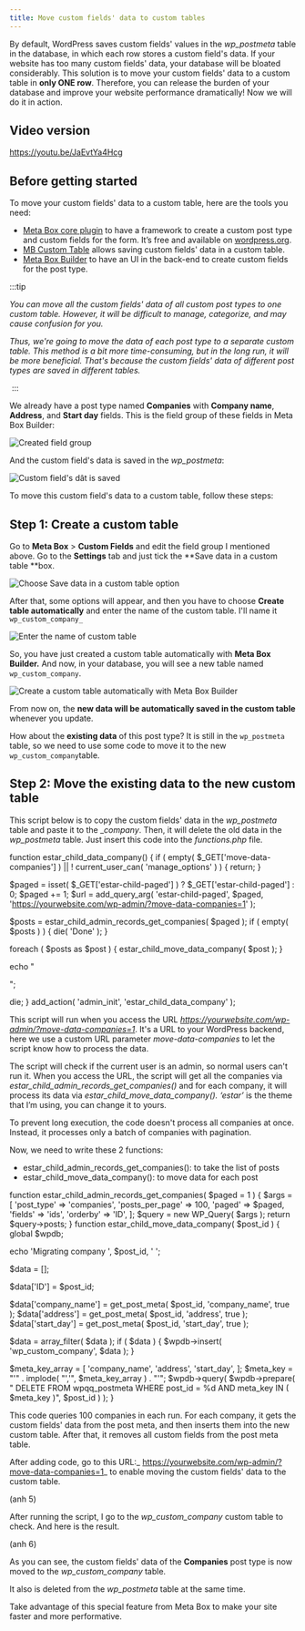 ```yaml
---
title: Move custom fields' data to custom tables
---
```


By default, WordPress saves custom fields' values in the _wp_postmeta_ table in the database, in which each row stores a custom field's data. If your website has too many custom fields' data, your database will be bloated considerably. This solution is to move your custom fields' data to a custom table in **only ONE row**. Therefore, you can release the burden of your database and improve your website performance dramatically! Now we will do it in action.

## Video version

https://youtu.be/JaEvtYa4Hcg

## Before getting started

To move your custom fields' data to a custom table, here are the tools you need:

* <a href="https://metabox.io/?swcfpc=1">Meta Box core plugin</a> to have a framework to create a custom post type and custom fields for the form. It’s free and available on <a href="https://wordpress.org/plugins/meta-box">wordpress.org</a>.
* <a href="https://metabox.io/plugins/mb-custom-table/?swcfpc=1">MB Custom Table</a> allows saving custom fields' data in a custom table.
* <a href="https://metabox.io/plugins/meta-box-builder/?swcfpc=1">Meta Box Builder</a> to have an UI in the back-end to create custom fields for the post type.

:::tip

_You can move all the custom fields' data of all custom post types to one custom table. However, it will be difficult to manage, categorize, and may cause confusion for you._

_Thus, we're going to move the data of each post type to a separate custom table. This method is a bit more time-consuming, but in the long run, it will be more beneficial. That's because the custom fields' data of different post types are saved in different tables._

 :::

We already have a post type named **Companies** with **Company name**, **Address**, and **Start day** fields. This is the field group of these fields in Meta Box Builder:

![Created field group](https://i.imgur.com/8lqOR5J.png)

And the custom field's data is saved in the _wp_postmeta_:

![Custom field's dât is saved](https://i.imgur.com/gKgFnIH.png)

To move this custom field's data to a custom table, follow these steps:

## Step 1: Create a custom table

Go to **Meta Box** &gt; **Custom Fields** and edit the field group I mentioned above. Go to the **Settings** tab and just tick the **Save data in a custom table **box.

![Choose Save data in a custom table option](https://i.imgur.com/MkML1on.png)

After that, some options will appear, and then you have to choose **Create table automatically** and enter the name of the custom table. I'll name it `wp_custom_company_`

![Enter the name of custom table](https://i.imgur.com/fk6gt7A.png)

So, you have just created a custom table automatically with **Meta Box Builder.** And now, in your database, you will see a new table named `wp_custom_company`.

![Create a custom table automatically with Meta Box Builder](https://i.imgur.com/F6AI9Cv.png)

From now on, the **new data will be automatically saved in the custom table** whenever you update.

How about the **existing data** of this post type? It is still in the `wp_postmeta` table, so we need to use some code to move it to the new `wp_custom_company`table.

## Step 2: Move the existing data to the new custom table

This script below is to copy the custom fields' data in the _wp_postmeta_ table and paste it to the __company_. Then, it will delete the old data in the _wp_postmeta_ table. Just insert this code into the _functions.php_ file.

function estar_child_data_company() {
if ( empty( $_GET['move-data-companies'] ) || ! current_user_can( 'manage_options' ) ) {
return;
}

$paged = isset( $_GET['estar-child-paged'] ) ? $_GET['estar-child-paged'] : 0;
$paged += 1;
$url = add_query_arg( 'estar-child-paged', $paged, 'https://yourwebsite.com/wp-admin/?move-data-companies=1' );

$posts = estar_child_admin_records_get_companies( $paged );
if ( empty( $posts ) ) {
die( 'Done' );
}

foreach ( $posts as $post ) {
estar_child_move_data_company( $post );
}

echo "

";

die;
}
add_action( 'admin_init', 'estar_child_data_company' );

This script will run when you access the URL _https://yourwebsite.com/wp-admin/?move-data-companies=1_. It's a URL to your WordPress backend, here we use a custom URL parameter _move-data-companies_ to let the script know how to process the data.

The script will check if the current user is an admin, so normal users can't run it. When you access the URL, the script will get all the companies via _estar_child_admin_records_get_companies()_ and for each company, it will process its data via _estar_child_move_data_company(). ‘estar’_ is the theme that I’m using, you can change it to yours.

To prevent long execution, the code doesn't process all companies at once. Instead, it processes only a batch of companies with pagination.

Now, we need to write these 2 functions:

* estar_child_admin_records_get_companies(): to take the list of posts
* estar_child_move_data_company(): to move data for each post

function estar_child_admin_records_get_companies( $paged = 1 ) {
$args = [
'post_type' =&gt; 'companies',
'posts_per_page' =&gt; 100,
'paged' =&gt; $paged,
'fields' =&gt; 'ids',
'orderby' =&gt; 'ID',
];
$query = new WP_Query( $args );
return $query-&gt;posts;
}
function estar_child_move_data_company( $post_id ) {
global $wpdb;

echo 'Migrating company ', $post_id, '
';

$data = [];

$data['ID'] = $post_id;

$data['company_name'] = get_post_meta( $post_id, 'company_name', true );
$data['address'] = get_post_meta( $post_id, 'address', true );
$data['start_day'] = get_post_meta( $post_id, 'start_day', true );

$data = array_filter( $data );
if ( $data ) {
$wpdb-&gt;insert( 'wp_custom_company', $data );
}

$meta_key_array = [
'company_name',
'address',
'start_day',
];
$meta_key = "'" . implode( "','", $meta_key_array ) . "'";
$wpdb-&gt;query( $wpdb-&gt;prepare( "
DELETE FROM wpqq_postmeta
WHERE post_id = %d AND meta_key IN ( $meta_key )",
$post_id
) );
}

This code queries 100 companies in each run. For each company, it gets the custom fields' data from the post meta, and then inserts them into the new custom table. After that, it removes all custom fields from the post meta table.

After adding code, go to this URL:_ https://yourwebsite.com/wp-admin/?move-data-companies=1_ to enable moving the custom fields' data to the custom table.

(anh 5)

After running the script, I go to the _wp_custom_company_ custom table to check. And here is the result.

(anh 6)

As you can see, the custom fields' data of the **Companies** post type is now moved to the _wp_custom_company_ table.

It also is deleted from the _wp_postmeta_ table at the same time.

Take advantage of this special feature from Meta Box to make your site faster and more performative.
